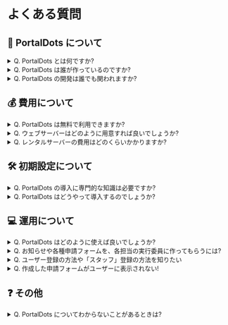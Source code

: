 # よくある質問

## 🤔 PortalDots について <a href="#portaldots-nitsuite" id="portaldots-nitsuite"></a>

<details>

<summary>Q. PortalDots とは何ですか?</summary>

**A. 学園祭の運営をサポートする、学園祭実行委員会向けのウェブシステムです。**

具体的には、こんなことができます（一例）。

* 学園祭に参加するサークルの方へお知らせメールを一斉配信できます
* 各種申請(参加登録、利用ブースの希望調査、車両入構申請など)の受付をオンラインで行うことができます
* 各種申請フォームは、Google フォームのように直感的に作成できます
* ウェブシステムには学生のみがユーザー登録・ログインできるため、セキュリティを確保できます
* それぞれの参加サークルが利用する教室・ブースなどの場所を管理できます

</details>

<details>

<summary>Q. PortalDots は誰が作っているのですか?</summary>

**A. 開発は東京理科大学の学園祭実行委員経験者が主導するボランティアの開発チームによって行っています。**

PortalDots は元々、学園祭実行委員会の内部で構築したウェブシステムでした。このウェブシステムを多くの学園祭に使っていただきたいと思い、PortalDots という名前で一般公開することにしました。

</details>

<details>

<summary>Q. PortalDots の開発は誰でも関われますか?</summary>

**A. はい、大歓迎です！**

PortalDots のプログラムは [GitHub 上で公開](https://github.com/portal-dots/PortalDots)しています。

技術的な話になりますが、要望やバグ報告の Issue やプログラム改修依頼の Pull Request という形で PortalDots の開発に貢献していただけます。

</details>

## 💰 費用について <a href="#nitsuite" id="nitsuite"></a>

<details>

<summary>Q. PortalDots は無料で利用できますか?</summary>

**A. はい、PortalDots のソフトウェア本体は無料で利用できます。ただし、PortalDots を利用するには別途ウェブサーバーが必要です。**

PortalDots は無料で提供しており、どなたでも自由にご利用いただけます。ただし、PortalDots 開発チームが提供するのはPortalDots のプログラムコードのみとなります。実際に PortalDots を利用するには、PortalDots をインストールするためのウェブサーバーが必要です。これは、WordPress などと同様の仕組みです。

</details>

<details>

<summary>Q. ウェブサーバーはどのように用意すれば良いでしょうか?</summary>

**A. PortalDots は一般的な「WordPress 対応レンタルサーバー」に対応しています。**

PortalDots は WordPress に対応したレンタルサーバーにインストールすることができます。具体的には、PHP 7.3 以上かつ MySQL 5.7 以上を搭載したサーバーに対応しています。

</details>

<details>

<summary>Q. レンタルサーバーの費用はどのくらいかかりますか?</summary>

**A. 年間 5,000 円〜10,000 円程度のサービスが多いと思います。**

PortalDots をインストール可能なレンタルサーバー（PHP 7.3 以上、MySQL 5.7 以上を搭載）の価格帯は、おおむねこの金額になるかと思います。

なお、同じレンタルサーバーサービスであっても、一番価格が低いプランでは PortalDots を利用できないことがありますのでご注意ください。

</details>

## 🛠 初期設定について <a href="#nitsuite" id="nitsuite"></a>

<details>

<summary>Q. PortalDots の導入に専門的な知識は必要ですか?</summary>

**A. あまりパソコンに詳しくない場合は、パソコンに詳しい人に導入を頼んでみてください。**

PortalDots は、「登録したらすぐ使えるサービス」ではありません。レンタルサーバーの契約、FTP ソフトの利用方法などにおいて、ある程度 IT に関する知識が必要になります。

とはいえ、プログラミングの知識は必要ありません。[セットアップ方法のマニュアル](setup/install/)では、手順通りに作業を行うことで PortalDots を導入することができるよう、できる限り詳細に説明しています。

</details>

<details>

<summary>Q. PortalDots はどうやって導入するのでしょうか?</summary>

**A. PortalDots に対応したレンタルサーバーを契約し、そのサーバーにインストールすることで導入できます。**

参考として、PortalDots 公式サイトでは[ロリポップ！レンタルサーバー](setup/install/lolipop/)、[コアサーバー](setup/install/coreserver/)に PortalDots をインストールする方法を紹介しています。

また、これら以外のレンタルサーバーでも、おおむね下記の方法で PortalDots をインストールすることができます。

1. PHP 7.3 以上、MySQL 5.7 以上、Apache (または LiteSpeed) に対応したサーバーを用意する
2. サーバー提供会社のマニュアルを参考に、メールサーバーやデータベースサーバーの設定（ホスト名、パスワード、ポート番号など）を確認する
3. [PortalDots をダウンロード](https://www.portaldots.com/download/) し、ZIP ファイルを展開する
4. FTP ソフトなどを利用して PortalDots をサーバーへアップロードする
5. アップロードした PortalDots の URL にアクセスし、表示されるインストーラーの指示に従う
6. インストールが完了したら、メール配信を利用できるように CRON の設定をする (レンタルサーバー会社によって設定方法が異なります。詳細は [PortalDots の LINE 公式アカウント](https://lin.ee/aeee9s9) までお問い合わせください)

</details>

## 💻 運用について <a href="#nitsuite" id="nitsuite"></a>

<details>

<summary>Q. PortalDots はどのように使えば良いでしょうか?</summary>

**A. まずは、各サークルの学園祭担当者に PortalDots のユーザー登録をしてもらいましょう。**

PortalDots を使ってお知らせメールを配信したり、各種申請を受け付けたりするには、各サークルの方に PortalDots へのユーザー登録をしていただく必要があります。

ユーザー登録では学籍番号の入力が必要なため、学外のユーザーが学園祭に参加登録することを防ぐことができます。また、ユーザー登録していただいたユーザーに対してお知らせメールを配信したり、各種申請フォームへの入力をお願いしたりすることができます。

</details>

<details>

<summary>Q. お知らせや各種申請フォームを、各担当の実行委員に作ってもらうには?</summary>

**A. 実行委員の方にも PortalDots のユーザー登録をしてもらいましょう。**

お知らせや各種申請フォームの作成は、PortalDots の「スタッフモード」で行うことができます。

まずは実行委員に PortalDots のユーザー登録をしてもらいます。その後、管理者ユーザーがそのユーザーを「スタッフ」として登録することで、PortalDots の「スタッフモード」が利用可能になります。

</details>

<details>

<summary>Q. ユーザー登録の方法や「スタッフ」登録の方法を知りたい</summary>

**A. 「**[**PortalDots のユーザー登録をしてもらう**](setup/user-registration.md)**」ページをご覧ください。**

</details>

<details>

<summary>Q. 作成した申請フォームがユーザーに表示されない!</summary>

**A. 下記をご確認ください。**

* **申請フォームに回答できるのは、「登録受理状況」が「受理」となっている企画のみです。**
  * 企画参加登録の受付方法や「登録受理状況」を変更する方法は、「[PortalDots を使って企画参加登録を受け付ける](features/circle-registration.md)」ページに記載しています。
* **申請フォームは公開状態になっていますか?**
  * 申請フォームは、ユーザーに対して公開するかどうかを設定できます。申請フォームの設定をご確認ください。

</details>

## ❓ その他 <a href="#sono" id="sono"></a>

<details>

<summary>Q. PortalDots についてわからないことがあるときは?</summary>

**A. PortalDots 開発チームまでお気軽にお問い合わせください！**

[PortalDots の LINE 公式アカウント](https://lin.ee/aeee9s9) では、PortalDots のセットアップ方法や利用方法に関する質問を受け付けております(無料)。ぜひご活用ください。

※PortalDots 開発チームはボランティアによる活動です。LINE でのサポートは解決を保証するものではありません。予めご了承ください。

</details>
